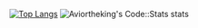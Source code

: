 [![Top Langs](https://codestats-readme.vercel.app/api/top-langs/?username=gio-bon&layout=compact&language_count=30)](https://github.com/aviortheking/codestats-readme)
![Aviortheking's Code::Stats stats](https://codestats-readme.vercel.app/api?username=gio-bon&show_icons=true)
